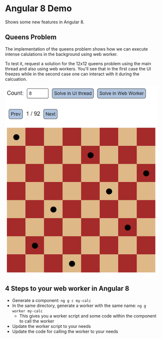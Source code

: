 # Angular 8 Demo

Shows some new features in Angular 8.

## Queens Problem

The implementation of the queens problem shows how we can execute intense calulations in the background using web worker.

To test it, request a solution for the 12x12 queens problem using the main thread and also using web workers. You'll see that in the first case the UI freezes while in the second case one can interact with it during the calcuation.

![Queens Problem](queens.png)

## 4 Steps to your web worker in Angular 8

- Generate a component: ``ng g c my-calc``
- In the same directory, generate a worker with the same name: ``ng g worker my-calc``
  - This gives you a worker script and some code within the component to call the worker
- Update the worker script to your needs
- Update the code for calling the worker to your needs
